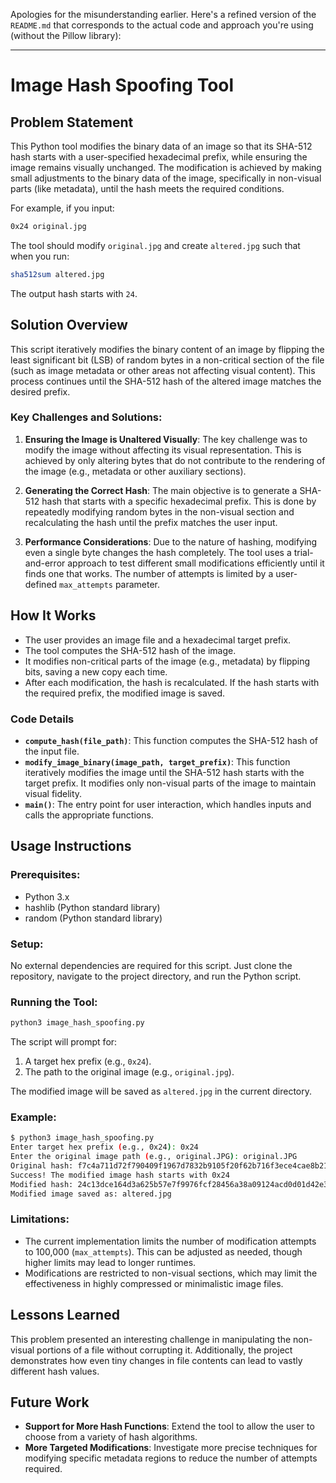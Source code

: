 Apologies for the misunderstanding earlier. Here's a refined version of the `README.md` that corresponds to the actual code and approach you're using (without the Pillow library):

---

# Image Hash Spoofing Tool

## Problem Statement
This Python tool modifies the binary data of an image so that its SHA-512 hash starts with a user-specified hexadecimal prefix, while ensuring the image remains visually unchanged. The modification is achieved by making small adjustments to the binary data of the image, specifically in non-visual parts (like metadata), until the hash meets the required conditions.

For example, if you input:
```bash
0x24 original.jpg
```
The tool should modify `original.jpg` and create `altered.jpg` such that when you run:
```bash
sha512sum altered.jpg
```
The output hash starts with `24`.

## Solution Overview
This script iteratively modifies the binary content of an image by flipping the least significant bit (LSB) of random bytes in a non-critical section of the file (such as image metadata or other areas not affecting visual content). This process continues until the SHA-512 hash of the altered image matches the desired prefix.

### Key Challenges and Solutions:
1. **Ensuring the Image is Unaltered Visually**:
   The key challenge was to modify the image without affecting its visual representation. This is achieved by only altering bytes that do not contribute to the rendering of the image (e.g., metadata or other auxiliary sections).

2. **Generating the Correct Hash**:
   The main objective is to generate a SHA-512 hash that starts with a specific hexadecimal prefix. This is done by repeatedly modifying random bytes in the non-visual section and recalculating the hash until the prefix matches the user input.

3. **Performance Considerations**:
   Due to the nature of hashing, modifying even a single byte changes the hash completely. The tool uses a trial-and-error approach to test different small modifications efficiently until it finds one that works. The number of attempts is limited by a user-defined `max_attempts` parameter.

## How It Works
- The user provides an image file and a hexadecimal target prefix.
- The tool computes the SHA-512 hash of the image.
- It modifies non-critical parts of the image (e.g., metadata) by flipping bits, saving a new copy each time.
- After each modification, the hash is recalculated. If the hash starts with the required prefix, the modified image is saved.

### Code Details
- **`compute_hash(file_path)`**: This function computes the SHA-512 hash of the input file.
- **`modify_image_binary(image_path, target_prefix)`**: This function iteratively modifies the image until the SHA-512 hash starts with the target prefix. It modifies only non-visual parts of the image to maintain visual fidelity.
- **`main()`**: The entry point for user interaction, which handles inputs and calls the appropriate functions.

## Usage Instructions

### Prerequisites:
- Python 3.x
- hashlib (Python standard library)
- random (Python standard library)

### Setup:
No external dependencies are required for this script. Just clone the repository, navigate to the project directory, and run the Python script.

### Running the Tool:
```bash
python3 image_hash_spoofing.py
```

The script will prompt for:
1. A target hex prefix (e.g., `0x24`).
2. The path to the original image (e.g., `original.jpg`).

The modified image will be saved as `altered.jpg` in the current directory.

### Example:
```bash
$ python3 image_hash_spoofing.py
Enter target hex prefix (e.g., 0x24): 0x24
Enter the original image path (e.g., original.JPG): original.JPG
Original hash: f7c4a711d72f790409f1967d7832b9105f20f62b716f3ece4cae8b21a553a6c4fb69d7f3acf54a4f59a6faaa8f82cf9f935133c4d456792e99bd0574db34ca52
Success! The modified image hash starts with 0x24
Modified hash: 24c13dce164d3a625b57e7f9976fcf28456a38a09124acd0d01d42e3deb511492fd945fccf609fe05b74d23d180300fdb76a5c19cda32ad80a02e0772c0e415
Modified image saved as: altered.jpg
```

### Limitations:
- The current implementation limits the number of modification attempts to 100,000 (`max_attempts`). This can be adjusted as needed, though higher limits may lead to longer runtimes.
- Modifications are restricted to non-visual sections, which may limit the effectiveness in highly compressed or minimalistic image files.

## Lessons Learned
This problem presented an interesting challenge in manipulating the non-visual portions of a file without corrupting it. Additionally, the project demonstrates how even tiny changes in file contents can lead to vastly different hash values.

## Future Work
- **Support for More Hash Functions**: Extend the tool to allow the user to choose from a variety of hash algorithms.
- **More Targeted Modifications**: Investigate more precise techniques for modifying specific metadata regions to reduce the number of attempts required.
